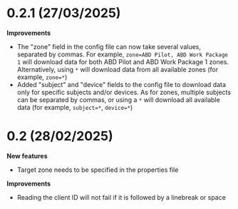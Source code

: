# 0.2.1 (27/03/2025)

**Improvements**
- The "zone" field in the config file can now take several values, separated by commas. For example, `zone=ABD Pilot, ABD Work Package 1` will download data for both ABD Pilot and ABD Work Package 1 zones. Alternatively, using `*` will download data from all available zones (for example, `zone=*`)
- Added "subject" and "device" fields to the config file to download data only for specific subjects and/or devices. As for zones, multiple subjects can be separated by commas, or using a `*` will download all available data (for example, `subject=*`, `device=*`)

# 0.2 (28/02/2025)

**New features**
- Target zone needs to be specified in the properties file

**Improvements**
- Reading the client ID will not fail if it is followed by a linebreak or space
